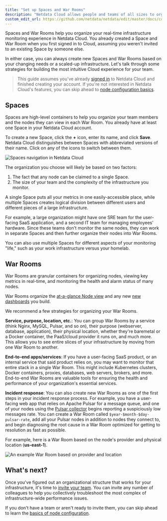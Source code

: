 ```yaml
---
title: "Set up Spaces and War Rooms"
description: "Netdata Cloud allows people and teams of all sizes to organize their infrastructure and collaborate on anomalies or incidents."
custom_edit_url: https://github.com/netdata/netdata/edit/master/docs/configure/spaces-war-rooms.md
---
```




Spaces and War Rooms help you organize your real-time infrastructure monitoring experience in Netdata Cloud. You already
created a Space and War Room when you first signed in to Cloud, assuming you weren't invited to an existing Space by
someone else.

In either case, you can always create new Spaces and War Rooms based on your changing needs or a scaled-up
infrastructure. Let's talk through some strategies for building the most intuitive Cloud experience for your team.

> This guide assumes you've already [signed in](https://app.netdata.cloud) to Netdata Cloud and finished creating your
> account. If you're not interested in Netdata Cloud's features, you can skip ahead to [node configuration
> basics](/docs/configure/nodes).

## Spaces

Spaces are high-level containers to help you organize your team members and the nodes they can view in each War Room.
You already have at least one Space in your Netdata Cloud account.

To create a new Space, click the **+** icon, enter its name, and click **Save**. Netdata Cloud distinguishes between
Spaces with abbreviated versions of their name. Click on any of the icons to switch between them.

![Spaces navigation in Netdata
Cloud](https://user-images.githubusercontent.com/1153921/92177439-5b22d000-edf5-11ea-9323-383347f21c8d.png)

The organization you choose will likely be based on two factors:

1.  The fact that any node can be claimed to a single Space.
2.  The size of your team and the complexity of the infrastructure you monitor.

A single Space puts all your metrics in one easily-accessible place, while multiple Spaces creates logical division
between different users and different pieces of a large infrastructure.

For example, a large organization might have one SRE team for the user-facing SaaS application, and a second IT team for
managing employees' hardware. Since these teams don't monitor the same nodes, they can work in separate Spaces and then
further organize their nodes into War Rooms.

You can also use multiple Spaces for different aspects of your monitoring "life," such as your work infrastructure
versus your homelab.

## War Rooms

War Rooms are granular containers for organizing nodes, viewing key metrics in real-time, and monitoring the health and
alarm status of many nodes. 

War Rooms organize the [at-a-glance Node view](/docs/visualize/view-all-nodes) and any new [new
dashboards](/docs/visualize/create-dashboards) you build.

We recommend a few strategies for organizing your War Rooms.

**Service, purpose, location, etc.**: You can group War Rooms by a service (think Nginx, MySQL, Pulsar, and so on),
their purpose (webserver, database, application), their physical location, whether they're baremetal or a Docker
container, the PaaS/cloud provider it runs on, and much more. This allows you to see entire slices of your
infrastructure by moving from one War Room to another.

**End-to-end apps/services**: If you have a user-facing SaaS product, or an internal service that said product relies
on, you may want to monitor that entire stack in a single War Room. This might include Kubernetes clusters, Docker
containers, proxies, databases, web servers, brokers, and more. End-to-end War Rooms are valuable tools for ensuring the
health and performance of your organization's essential services.

**Incident response**: You can also create new War Rooms as one of the first steps in your incident response process.
For example, you have a user-facing web app that relies on Apache Pulsar for a message queue, and one of your nodes
using the [Pulsar collector](/docs/agent/agent/collectors/go.d.plugin/modules/pulsar) begins reporting a suspiciously low
messages rate. You can create a War Room called `$year-$month-$day-pulsar-rate`, add all your Pulsar nodes in addition
to nodes they connect to, and begin diagnosing the root cause in a War Room optimized for getting to resolution as fast
as possible.

For example, here is a War Room based on the node's provider and physical location (**us-east-1**).

![An example War Room based on provider and
location](https://user-images.githubusercontent.com/1153921/92178714-ff0d7b00-edf7-11ea-8411-09b2e75a5529.png)

## What's next?

Once you've figured out an organizational structure that works for your infrastructure, it's time to [invite your
team](/docs/configure/invite-collaborate). You can invite any number of colleagues to help you collectively
troubleshoot the most complex of infrastructure-wide performance issues.

If you don't have a team or aren't ready to invite them, you can skip ahead to learn the [basics of node
configuration](/docs/configure/nodes).


